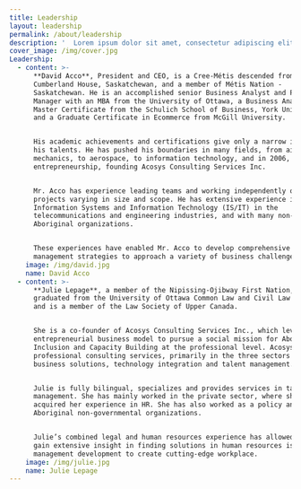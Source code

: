 ```yaml
---
title: Leadership
layout: leadership
permalink: /about/leadership
description: '  Lorem ipsum dolor sit amet, consectetur adipiscing elit. Phasellus sit amet iaculis elit. Nam semper ut arcu non placerat. Praesent nibh massa varius.'
cover_image: /img/cover.jpg
Leadership:
  - content: >-
      **David Acco**, President and CEO, is a Cree-Métis descended from
      Cumberland House, Saskatchewan, and a member of Métis Nation -
      Saskatchewan. He is an accomplished senior Business Analyst and Project
      Manager with an MBA from the University of Ottawa, a Business Analysis
      Master Certificate from the Schulich School of Business, York University,
      and a Graduate Certificate in Ecommerce from McGill University.


      His academic achievements and certifications give only a narrow idea of
      his talents. He has pushed his boundaries in many fields, from aircraft
      mechanics, to aerospace, to information technology, and in 2006, to social
      entrepreneurship, founding Acosys Consulting Services Inc.


      Mr. Acco has experience leading teams and working independently on
      projects varying in size and scope. He has extensive experience in
      Information Systems and Information Technology (IS/IT) in the
      telecommunications and engineering industries, and with many non-profit
      Aboriginal organizations.


      These experiences have enabled Mr. Acco to develop comprehensive
      management strategies to approach a variety of business challenges.
    image: /img/david.jpg
    name: David Acco
  - content: >-
      **Julie Lepage**, a member of the Nipissing-Ojibway First Nation,
      graduated from the University of Ottawa Common Law and Civil Law Programs
      and is a member of the Law Society of Upper Canada.


      She is a co-founder of Acosys Consulting Services Inc., which leverages an
      entrepreneurial business model to pursue a social mission for Aboriginal
      Inclusion and Capacity Building at the professional level. Acosys provides
      professional consulting services, primarily in the three sectors of
      business solutions, technology integration and talent management.


      Julie is fully bilingual, specializes and provides services in talent
      management. She has mainly worked in the private sector, where she
      acquired her experience in HR. She has also worked as a policy analyst for
      Aboriginal non-governmental organizations.


      Julie’s combined legal and human resources experience has allowed her to
      gain extensive insight in finding solutions in human resources issues and
      management development to create cutting-edge workplace.
    image: /img/julie.jpg
    name: Julie Lepage
---
```

